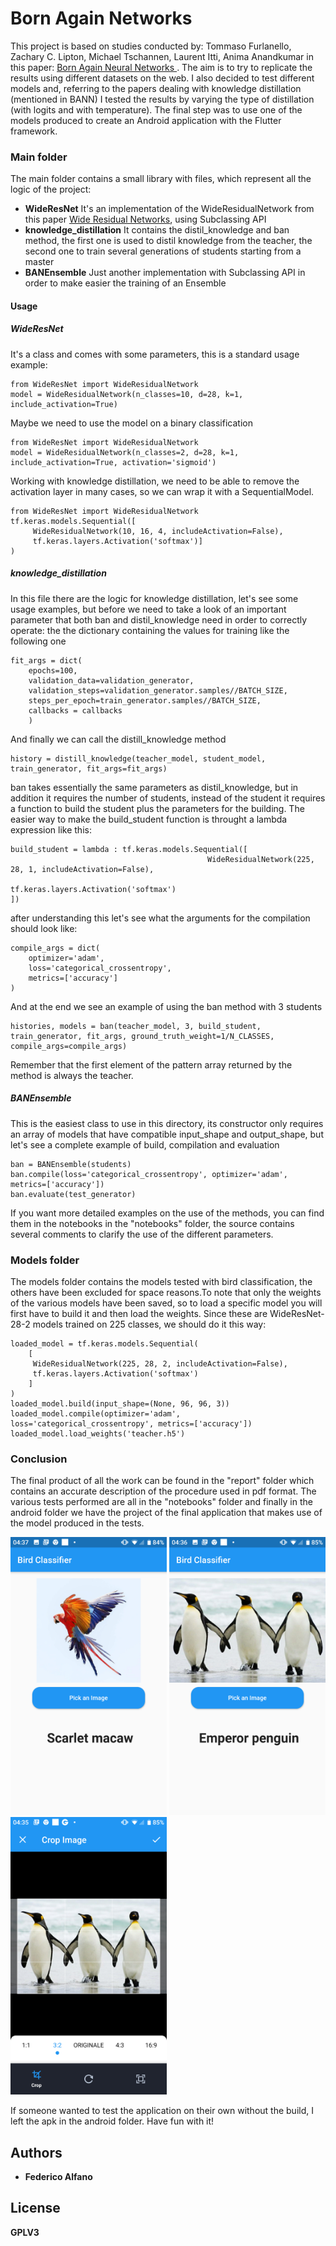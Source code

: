 # Born Again Networks
This project is based on studies conducted by: Tommaso Furlanello, Zachary C. Lipton, Michael Tschannen, Laurent Itti, Anima Anandkumar in this paper: [Born Again Neural Networks
](https://arxiv.org/abs/1805.04770). The aim is to try to replicate the results using different datasets on the web. 
I also decided to test different models and, referring to the papers dealing with knowledge distillation (mentioned in BANN) I tested the results by varying the type of distillation (with logits and with temperature). The final step was to use one of the models produced to create an Android application with the Flutter framework.
### Main folder
The main folder contains a small library with files, which represent all the logic of the project:
  - **WideResNet** It's an implementation of the WideResidualNetwork from this paper [Wide Residual Networks](https://arxiv.org/abs/1605.07146), using Subclassing API 
  - **knowledge_distillation** It contains the distil_knowledge and ban method, the first one is used to distil knowledge from the teacher, the second one to train several generations of students starting from a master
  - **BANEnsemble** Just another implementation with Subclassing API in order to make easier the training of an Ensemble
  
#### Usage
##### WideResNet
It's a class and comes with some parameters, this is a standard usage example:
```
from WideResNet import WideResidualNetwork
model = WideResidualNetwork(n_classes=10, d=28, k=1, include_activation=True)
```
Maybe we need to use the model on a binary classification
```
from WideResNet import WideResidualNetwork
model = WideResidualNetwork(n_classes=2, d=28, k=1, include_activation=True, activation='sigmoid')
```

Working with knowledge distillation, we need to be able to remove the activation layer in many cases, so we can wrap it with a SequentialModel.
```
from WideResNet import WideResidualNetwork
tf.keras.models.Sequential([
     WideResidualNetwork(10, 16, 4, includeActivation=False),
     tf.keras.layers.Activation('softmax')]
)
```
##### knowledge_distillation
In this file there are the logic for knowledge distillation, let's see some usage examples, but before we need to take a look of an important parameter that both ban and distil_knowledge need in order to correctly operate: the the dictionary containing the values for training like the following one
```
fit_args = dict(
    epochs=100,
    validation_data=validation_generator,
    validation_steps=validation_generator.samples//BATCH_SIZE,
    steps_per_epoch=train_generator.samples//BATCH_SIZE,
    callbacks = callbacks
    )
```
And finally we can call the distill_knowledge method
```
history = distill_knowledge(teacher_model, student_model, train_generator, fit_args=fit_args)
```

ban takes essentially the same parameters as distil_knowledge, but in addition it requires the number of students, instead of the student it requires a function to build the student plus the parameters for the building.
The easier way to make the build_student function is throught a lambda expression like this:
```
build_student = lambda : tf.keras.models.Sequential([
                                            WideResidualNetwork(225, 28, 1, includeActivation=False),
                                            tf.keras.layers.Activation('softmax')
])
```

after understanding this let's see what the arguments for the compilation should look like:
```
compile_args = dict(
    optimizer='adam',
    loss='categorical_crossentropy',
    metrics=['accuracy']
)
```
And at the end we see an example of using the ban method with 3 students
```
histories, models = ban(teacher_model, 3, build_student, train_generator, fit_args, ground_truth_weight=1/N_CLASSES, compile_args=compile_args)
```
Remember that the first element of the pattern array returned by the method is always the teacher.
##### BANEnsemble
This is the easiest class to use in this directory, its constructor only requires an array of models that have compatible input_shape and output_shape, but let's see a complete example of build, compilation and evaluation
```
ban = BANEnsemble(students)
ban.compile(loss='categorical_crossentropy', optimizer='adam', metrics=['accuracy'])
ban.evaluate(test_generator)
```
If you want more detailed examples on the use of the methods, you can find them in the notebooks in the "notebooks" folder, the source contains several comments to clarify the use of the different parameters.

### Models folder
The models folder contains the models tested with bird classification, the others have been excluded for space reasons.To note that only the weights of the various models have been saved, so to load a specific model you will first have to build it and then load the weights.
Since these are WideResNet-28-2 models trained on 225 classes, we should do it this way:
```
loaded_model = tf.keras.models.Sequential(
    [
     WideResidualNetwork(225, 28, 2, includeActivation=False),
     tf.keras.layers.Activation('softmax')
    ]
)
loaded_model.build(input_shape=(None, 96, 96, 3))
loaded_model.compile(optimizer='adam', loss='categorical_crossentropy', metrics=['accuracy'])
loaded_model.load_weights('teacher.h5')
```
### Conclusion
The final product of all the work can be found in the "report" folder which contains an accurate description of the procedure used in pdf format. The various tests performed are all in the "notebooks" folder and finally in the android folder we have the project of the final application that makes use of the model produced in the tests. 


<img src="report/images/ara.png" width="250">
<img src="report/images/penguin.png " width="250">
<img src="report/images/crop.png" width="250">

If someone wanted to test the application on their own without the build, I left the apk in the android folder. Have fun with it!

## Authors
 - **Federico Alfano**

## License
**GPLV3**

